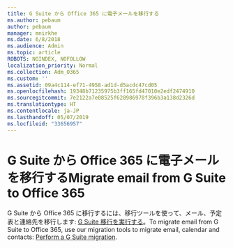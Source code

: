 ```yaml
---
title: G Suite から Office 365 に電子メールを移行する
ms.author: pebaum
author: pebaum
manager: mnirkhe
ms.date: 6/8/2018
ms.audience: Admin
ms.topic: article
ROBOTS: NOINDEX, NOFOLLOW
localization_priority: Normal
ms.collection: Adm_O365
ms.custom: ''
ms.assetid: 09a4c114-ef71-4958-ad1d-d5acdc47cd05
ms.openlocfilehash: 19348b71235975b3ff165fd47010e2edf2474910
ms.sourcegitcommit: 7e2122a7e08525f628986978f396b3a138d2326d
ms.translationtype: HT
ms.contentlocale: ja-JP
ms.lasthandoff: 05/07/2019
ms.locfileid: "33656957"
---
```

# <a name="migrate-email-from-g-suite-to-office-365"></a><span data-ttu-id="6983f-102">G Suite から Office 365 に電子メールを移行する</span><span class="sxs-lookup"><span data-stu-id="6983f-102">Migrate email from G Suite to Office 365</span></span>

<span data-ttu-id="6983f-103">G Suite から Office 365 に移行するには、移行ツールを使って、メール、予定表と連絡先を移行します: [G Suite 移行を実行する](https://docs.microsoft.com/ja-JP/Exchange/mailbox-migration/perform-g-suite-migration)。</span><span class="sxs-lookup"><span data-stu-id="6983f-103">To migrate email from G Suite to Office 365, use our migration tools to migrate email, calendar and contacts: [Perform a G Suite migration](https://docs.microsoft.com/ja-JP/Exchange/mailbox-migration/perform-g-suite-migration).</span></span>
  

